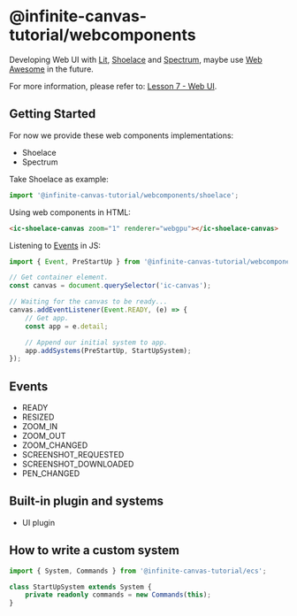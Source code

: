 # @infinite-canvas-tutorial/webcomponents

Developing Web UI with [Lit], [Shoelace] and [Spectrum], maybe use [Web Awesome] in the future.

For more information, please refer to: [Lesson 7 - Web UI].

## Getting Started

For now we provide these web components implementations:

-   Shoelace
-   Spectrum

Take Shoelace as example:

```js
import '@infinite-canvas-tutorial/webcomponents/shoelace';
```

Using web components in HTML:

```html
<ic-shoelace-canvas zoom="1" renderer="webgpu"></ic-shoelace-canvas>
```

Listening to [Events](#events) in JS:

```ts
import { Event, PreStartUp } from '@infinite-canvas-tutorial/webcomponents';

// Get container element.
const canvas = document.querySelector('ic-canvas');

// Waiting for the canvas to be ready...
canvas.addEventListener(Event.READY, (e) => {
    // Get app.
    const app = e.detail;

    // Append our initial system to app.
    app.addSystems(PreStartUp, StartUpSystem);
});
```

## Events

-   READY
-   RESIZED
-   ZOOM_IN
-   ZOOM_OUT
-   ZOOM_CHANGED
-   SCREENSHOT_REQUESTED
-   SCREENSHOT_DOWNLOADED
-   PEN_CHANGED

## Built-in plugin and systems

-   UI plugin

## How to write a custom system

```ts
import { System, Commands } from '@infinite-canvas-tutorial/ecs';

class StartUpSystem extends System {
    private readonly commands = new Commands(this);
}
```

[Lit]: https://lit.dev/
[Shoelace]: https://shoelace.style/
[Spectrum]: https://opensource.adobe.com/spectrum-web-components
[Web Awesome]: https://www.kickstarter.com/projects/fontawesome/web-awesome
[Lesson 7 - Web UI]: https://infinitecanvas.cc/guide/lesson-007
